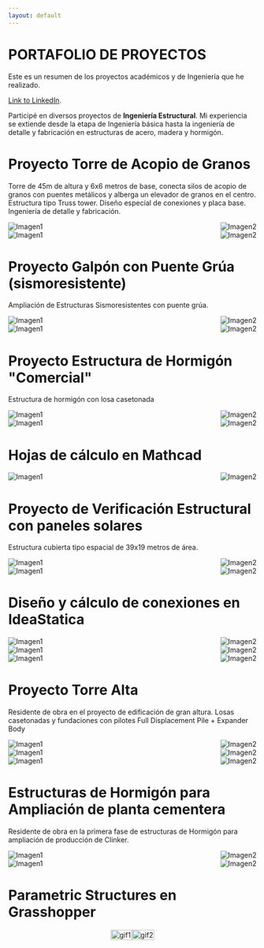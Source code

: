 ```yaml
---
layout: default
---
```

# PORTAFOLIO DE PROYECTOS
Este es un resumen de los proyectos académicos y de Ingeniería que he realizado.

[Link to LinkedIn](https://www.linkedin.com/in/sebasti%C3%A1n-meneses-flores-2694211ab).

Participé en diversos proyectos de **Ingeniería Estructural**.
Mi experiencia se extiende desde la etapa de Ingeniería básica hasta la ingeniería de detalle y fabricación en estructuras de acero, madera y hormigón.

# Proyecto Torre de Acopio de Granos
Torre de 45m de altura y 6x6 metros de base, conecta silos de acopio de granos con puentes metálicos y alberga un elevador de granos en el centro. Estructura tipo Truss tower. Diseño especial de conexiones y placa base. Ingeniería de detalle y fabricación.
<div style="display: flex; justify-content: space-between;">
    <img src="assets/img/25.jpg" alt="Imagen1" style="float: left;">
    <img src="assets/img/11.jpg" alt="Imagen2" style="float: right;">
</div>
<div style="display: flex; justify-content: space-between;">
    <img src="assets/img/13.jpg" alt="Imagen1" style="float: left;">
    <img src="assets/img/12.jpg" alt="Imagen2" style="float: right;">
</div>

# Proyecto Galpón con Puente Grúa (sismoresistente)
Ampliación de Estructuras Sismoresistentes con puente grúa.
<div style="display: flex; justify-content: space-between;">
    <img src="assets/img/2.jpg" alt="Imagen1" style="float: left;">
    <img src="assets/img/1.jpg" alt="Imagen2" style="float: right;">
</div>
<div style="display: flex; justify-content: space-between;">
    <img src="assets/img/15.jpg" alt="Imagen1" style="float: left;">
    <img src="assets/img/16.jpg" alt="Imagen2" style="float: right;">
</div>

# Proyecto Estructura de Hormigón "Comercial"
Estructura de hormigón con losa casetonada
<div style="display: flex; justify-content: space-between;">
    <img src="assets/img/10.jpg" alt="Imagen1" style="float: left;">
    <img src="assets/img/17.jpg" alt="Imagen2" style="float: right;">
</div>
<div style="display: flex; justify-content: space-between;">
    <img src="assets/img/21.jpg" alt="Imagen1" style="float: left;">
    <img src="assets/img/22.jpg" alt="Imagen2" style="float: right;">
</div>

# Hojas de cálculo en Mathcad
<div style="display: flex; justify-content: space-between;">
    <img src="assets/img/5.jpg" alt="Imagen1" style="float: left;">
    <img src="assets/img/4.jpg" alt="Imagen2" style="float: right;">
</div>

# Proyecto de Verificación Estructural con paneles solares
Estructura cubierta tipo espacial de 39x19 metros de área. 
<div style="display: flex; justify-content: space-between;">
    <img src="assets/img/26.jpg" alt="Imagen1" style="float: left;">
    <img src="assets/img/27.jpg" alt="Imagen2" style="float: right;">
</div>
<div style="display: flex; justify-content: space-between;">
    <img src="assets/img/28.jpg" alt="Imagen1" style="float: left;">
    <img src="assets/img/29.jpg" alt="Imagen2" style="float: right;">
</div>

# Diseño y cálculo de conexiones en IdeaStatica
<div style="display: flex; justify-content: space-between;">
    <img src="assets/img/30.jpg" alt="Imagen1" style="float: left;">
    <img src="assets/img/31.jpg" alt="Imagen2" style="float: right;">
</div>
<div style="display: flex; justify-content: space-between;">
    <img src="assets/img/32.jpg" alt="Imagen1" style="float: left;">
    <img src="assets/img/33.jpg" alt="Imagen2" style="float: right;">
</div>
<div style="display: flex; justify-content: space-between;">
    <img src="assets/img/34.jpg" alt="Imagen1" style="float: left;">
    <img src="assets/img/35.jpg" alt="Imagen2" style="float: right;">
</div>

# Proyecto Torre Alta
Residente de obra en el proyecto de edificación de gran altura. 
Losas casetonadas y fundaciones con pilotes Full Displacement Pile + Expander Body
<div style="display: flex; justify-content: space-between;">
    <img src="assets/img/38.jpg" alt="Imagen1" style="float: left;">
    <img src="assets/img/39.jpg" alt="Imagen2" style="float: right;">
</div>
<div style="display: flex; justify-content: space-between;">
    <img src="assets/img/36.jpg" alt="Imagen1" style="float: left;">
    <img src="assets/img/37.jpg" alt="Imagen2" style="float: right;">
</div>
<div style="display: flex; justify-content: space-between;">
    <img src="assets/img/45.jpg" alt="Imagen1" style="float: left;">
    <img src="assets/img/41.jpg" alt="Imagen2" style="float: right;">
</div>

# Estructuras de Hormigón para Ampliación de planta cementera
Residente de obra en la primera fase de estructuras de Hormigón para ampliación de producción de Clinker.
<div style="display: flex; justify-content: space-between;">
    <img src="assets/img/40.jpg" alt="Imagen1" style="float: left;">
    <img src="assets/img/43.jpg" alt="Imagen2" style="float: right;">
</div>
<div style="display: flex; justify-content: space-between;">
    <img src="assets/img/42.jpg" alt="Imagen1" style="float: left;">
    <img src="assets/img/44.jpg" alt="Imagen2" style="float: right;">
</div>

# Parametric Structures en Grasshopper
<div style="display: flex; justify-content: center;">
    <div style="max-width: 48%;">
        <img src="assets\img\1.gif" alt="gif1" style="width: 100%; display: block; margin: 0 auto;">
    </div>
    <div style="max-width: 48%;">
        <img src="assets\img\2.gif" alt="gif2" style="width: 100%; display: block; margin: 0 auto;">
    </div>
</div>
